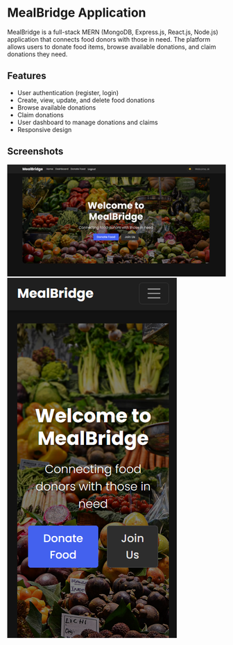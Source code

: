 # MealBridge Application

MealBridge is a full-stack MERN (MongoDB, Express.js, React.js, Node.js) application that connects food donors with those in need. The platform allows users to donate food items, browse available donations, and claim donations they need.

## Features

- User authentication (register, login)
- Create, view, update, and delete food donations
- Browse available donations
- Claim donations
- User dashboard to manage donations and claims
- Responsive design

## Screenshots

![](./img/homePage.png)
![](./img/mobile.png)

